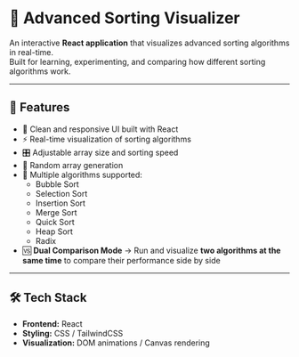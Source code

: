 # 🔢 Advanced Sorting Visualizer  

An interactive **React application** that visualizes advanced sorting algorithms in real-time.  
Built for learning, experimenting, and comparing how different sorting algorithms work.  

---

## 🚀 Features  
- 🎨 Clean and responsive UI built with React  
- ⚡ Real-time visualization of sorting algorithms  
- 🎛 Adjustable array size and sorting speed  
- 🔀 Random array generation  
- 🧩 Multiple algorithms supported:
  - Bubble Sort
  - Selection Sort
  - Insertion Sort
  - Merge Sort
  - Quick Sort
  - Heap Sort 
  - Radix 
- 🆚 **Dual Comparison Mode** → Run and visualize **two algorithms at the same time** to compare their performance side by side  

---

## 🛠 Tech Stack  
- **Frontend:** React  
- **Styling:** CSS / TailwindCSS   
- **Visualization:** DOM animations / Canvas rendering  
